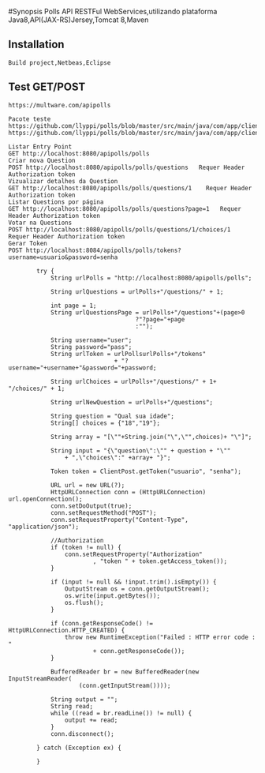 #Synopsis
    Polls API
    RESTFul WebServices,utilizando plataforma Java8,API(JAX-RS)Jersey,Tomcat 8,Maven

## Installation
    Build project,Netbeas,Eclipse

## Test GET/POST
    https://multware.com/apipolls
 
    Pacote teste 
    https://github.com/llyppi/polls/blob/master/src/main/java/com/app/client/ClientGet.java
    https://github.com/llyppi/polls/blob/master/src/main/java/com/app/client/ClientPost.java

    Listar Entry Point 
    GET http://localhost:8080/apipolls/polls
    Criar nova Question
    POST http://localhost:8080/apipolls/polls/questions   Requer Header Authorization token 
    Vizualizar detalhes da Question
    GET http://localhost:8080/apipolls/polls/questions/1    Requer Header Authorization token 
    Listar Questions por página
    GET http://localhost:8080/apipolls/polls/questions?page=1   Requer Header Authorization token 
    Votar na Questions
    POST http://localhost:8080/apipolls/polls/questions/1/choices/1   Requer Header Authorization token 
    Gerar Token
    POST http://localhost:8084/apipolls/polls/tokens?username=usuario&password=senha

            try {
                String urlPolls = "http://localhost:8080/apipolls/polls";

                String urlQuestions = urlPolls+"/questions/" + 1; 

                int page = 1;
                String urlQuestionsPage = urlPolls+"/questions"+(page>0
                                        ?"?page="+page
                                        :""); 

                String username="user";
                String password="pass";
                String urlToken = urlPollsurlPolls+"/tokens"
                                  + "?username="+username+"&password="+password;

                String urlChoices = urlPolls+"/questions/" + 1+ "/choices/" + 1;

                String urlNewQuestion = urlPolls+"/questions";

                String question = "Qual sua idade";
                String[] choices = {"18","19"};

                String array = "[\""+String.join("\",\"",choices)+ "\"]"; 

                String input = "{\"question\":\"" + question + "\""
                    + ",\"choices\":" +array+ "}";

                Token token = ClientPost.getToken("usuario", "senha");

                URL url = new URL(?);
                HttpURLConnection conn = (HttpURLConnection) url.openConnection();
                conn.setDoOutput(true);
                conn.setRequestMethod("POST");
                conn.setRequestProperty("Content-Type", "application/json");

                //Authorization
                if (token != null) {
                    conn.setRequestProperty("Authorization"
                            , "token " + token.getAccess_token());
                }

                if (input != null && !input.trim().isEmpty()) {
                    OutputStream os = conn.getOutputStream();
                    os.write(input.getBytes());
                    os.flush();
                }

                if (conn.getResponseCode() != HttpURLConnection.HTTP_CREATED) {
                    throw new RuntimeException("Failed : HTTP error code : "
                            + conn.getResponseCode());
                }

                BufferedReader br = new BufferedReader(new InputStreamReader(
                        (conn.getInputStream())));

                String output = "";
                String read;
                while ((read = br.readLine()) != null) {
                    output += read;
                }
                conn.disconnect();

            } catch (Exception ex) {

            }
